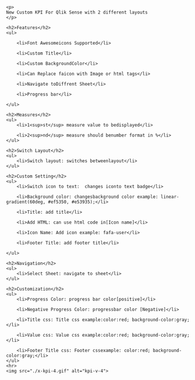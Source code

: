 <div>

    <p>
	New Custom KPI For Qlik Sense with 2 different layouts
	</p>

    <h2>Features</h2>
    <ul>

        <li>Font Awesomeicons Supported</li>

        <li>Custom Title</li>

        <li>Custom BackgroundColor</li>

        <li>Can Replace faicon with Image or html tags</li>

        <li>Navigate toDiffrent Sheet</li>

        <li>Progress bar</li>

    </ul>

    <h2>Measures</h2>
    <ul>
        <li>1<sup>st</sup> measure value to bedisplayed</li>

        <li>2<sup>nd</sup> measure should benumber format in %</li>
    </ul>

    <h2>Switch Layout</h2>
    <ul>
        <li>Switch layout: switches betweenlayout</li>
    </ul>

    <h2>Custom Setting</h2>
    <ul>
        <li>Switch icon to text:  changes iconto text badge</li>

        <li>Background color: changesbackground color example: linear-gradient(60deg, #ef5350, #e53935);</li>

        <li>Title: add title</li>

        <li>Add HTML: can use html code in[Icon name]</li>

        <li>Icon Name: Add icon example: fafa-user</li>

        <li>Footer Title: add footer title</li>

    </ul>

    <h2>Navigation</h2>
    <ul>
        <li>Select Sheet: navigate to sheet</li>
    </ul>

    <h2>Customization</h2>
    <ul>
        <li>Progress Color: progress bar color[positive]</li>

        <li>Negative Progress Color: progressbar color [Negative]</li>

        <li>Title css: Title css example:color:red; background-color:gray;</li>

        <li>Value css: Value css example:color:red; background-color:gray;</li>

        <li>Footer Title css: Footer cssexample: color:red; background-color:gray;</li>
    </ul>
    <hr>
    <img src="./x-kpi-4.gif" alt="kpi-v-4">

</div>
